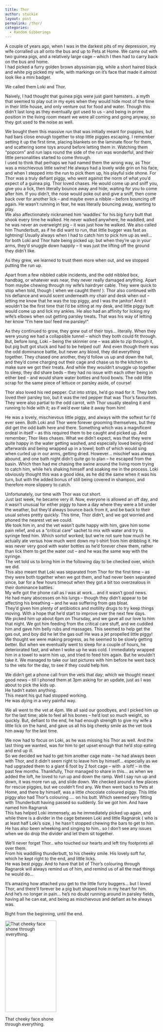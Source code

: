 ```yaml
---
title: Thor
author: stuckie
layout: post
permalink: /thor/
categories:
  - Random Gibberings
---
```

A couple of years ago, when I was in the darkest pits of my depression, my wife corralled us all onto the bus and up to Pets at Home. We came out with two guinea pigs, and a relatively large cage &#8211; which I then had to carry back on the bus and home.  
I had picked a furry golden brown abyssinian pig, while a short haired black and white pig picked my wife, with markings on it&#8217;s face that made it almost look like a mini badger.

We called them Loki and Thor.

Naively, I had thought that guinea pigs were just giant hamsters.. a myth that seemed to play out in my eyes when they would hide most of the time in their little house, and only venture out for food and water. Though this didn&#8217;t last long as they eventually got used to us &#8211; and being in prime position in the living room meant we were all coming and going anyway, so they got used to the noise as well.

We bought them this massive run that was initially meant for puppies, but had bars close enough together to stop little piggies escaping. I remember setting it up the first time, placing blankets on the laminate floor for them, and scattering some toys around before letting them in. Watching them &#8220;popcorn&#8221; and run laps round the side of the run was wonderful, and their little personalities started to come through.  
I used to think that perhaps we had named them the wrong way, as Thor was a mischievous little swine! He always had a lovely wide grin on his face, and when I stepped into the run to pick them up, his playful side shone. For Thor was a truly defiant piggy, who went against the norm of what you&#8217;d expect of a guinea pig. Thor loved chases. He would come up and sniff you, give you a lick, then literally bounce away and hide, waiting for you to come after him. If you didn&#8217;t, the nose would poke out and give a sniff, then come back over for another lick &#8211; and maybe even a nibble &#8211; before bouncing off again. He wasn&#8217;t running in fear, he was literally bouncing away, wanting to play.  
We also affectionately nicknamed him &#8216;waddles&#8217; for his big furry butt that shook every time he walked. He never walked anywhere, he waddled, and he was never an overweight pig &#8211; it was just how he walked. We also called him Thunderbutt, as if he did want to run, that little bugger was fast as lightning! Usually always when I had to catch him to pick him up as well&#8230; for both Loki and Thor hate being picked up; but when they&#8217;re up in your arms, they&#8217;d snuggle down happily &#8211; it was just the lifting off the ground they didn&#8217;t like.

As they grew, we learned to trust them more when out, and we stopped putting the run up.

Apart from a few nibbled cable incidents, and the odd nibbled box, handbag, or whatever was near, they never really damaged anything. Apart from maybe chewing through my wife&#8217;s hairdryer cable. They were quick to stop when told, though ( when we caught them! ). Thor also continued with his defiance and would scent underneath my chair and desk when out &#8211; letting me know that he was the top piggy, and I was the janitor! And it wouldn&#8217;t be the first time that I&#8217;d be sitting at my desk, and little piggy butt would come up and lick my ankles. He also had an affinity for licking my wife&#8217;s elbows when out getting parsley treats. That was his way of letting her know &#8220;I&#8217;m here too! feed me parsley!&#8221;

As they continued to grow, they grew out of their toys&#8230; literally. When they were young we had a collapsible tunnel &#8211; which they both could fit through. But, before long, Loki &#8211; being the skinnier one &#8211; was able to zip through it, but pig butt got stuck and had to be helped out!  And even though there was the odd dominance battle, but never any blood, they did everything together. They chased one another, they&#8217;d follow us up and down the hall, and they&#8217;d come charging out their cage and chase us to the kitchen to make sure we got their treats. And while they wouldn&#8217;t snuggle up together to sleep, they did share beds &#8211; they had no issue with each other being in either bed &#8211; and would share water bottles and food bowls. The odd little scrap for the same piece of lettuce or parsley aside, of course!

Thor also loved his red pepper. Cut into strips, he&#8217;d go mad for it. They both loved their parsley too, but it was the red pepper that was Thor&#8217;s favourites. They were also partial to the odd carrot, with Thor usually stealing it and running to hide with it; as if we&#8217;d ever take it away from him!

He was a lovely, mischievous little piggy, and always with the softest fur I&#8217;d ever seen. Both Loki and Thor were forever grooming themselves, but they did get the odd bath here and there. Something which was a magnificent ordeal in itself &#8211; as this required them to be caught and picked up. And remember; Thor likes chases. What we didn&#8217;t expect, was that they were quite happy in the water getting washed, and especially loved being dried afterwards and being wrapped up in a towel; both of which would sing when curled up in our arms, getting dried. However&#8230; mischief was always abound, and one bath night didn&#8217;t quite go to plan &#8211; he escaped from the basin. Which then had me chasing the swine around the living room trying to catch him, while he&#8217;s shaking himself and soaking me in the process. Loki obviously thought this was a good idea, as he did the same when it was his turn, but with the added bonus of still being covered in shampoo, and therefore more slippery to catch.

Unfortunately, our time with Thor was cut short.  
Just last week, he became very ill. Now, everyone is allowed an off day, and it wasn&#8217;t unusual for either piggy to have a day where they were a bit under the weather, but they&#8217;d always bounce back from it, and be back to their usual selves pretty quickly. This time, Thor didn&#8217;t, and we got worried and phoned the nearest vet we could.  
We took him in, and the vet wasn&#8217;t quite happy with him, gave him some pain relief, and us a &#8220;critical care&#8221; sachet to mix with water and try to syringe feed him. Which sortof worked; but we&#8217;re not sure how much he actually ate versus how much went down my t-shirt from him dribbling it. He was never very good with water bottles as he&#8217;d forever chew them, rather than lick them to get the water out &#8211; and he was the same way with the syringe.  
The vet told us to bring him in the following day to be checked over, which we did.  
This also meant that Loki was separated from Thor for the first time &#8211; as they were both together when we got them, and had never been separated since, bar for a few hours timeout when they got a bit too overzealous in their dominance battles.  
My wife got the phone call as I was at work&#8230; and it wasn&#8217;t good news.  
He had many abscesses on his lungs &#8211; though they didn&#8217;t appear to be affecting his breathing &#8211; and he was suffering from gas bloat.  
They&#8217;d given him plenty of antibiotics and motility drugs to try keep things moving. With a hope that he&#8217;d start to improve over the next few days.  
We picked him up about 6pm on Thursday, and we gave all our love to him that night. We got him feeding from the critical care stuff, and we cuddled him and gave him belly rubs and massages. This seemed to help get the gas out, and boy did he let the gas out! He was a jet propelled little piggy! We thought we were making progress, as he seemed to be slowly getting better. But when we eventually went to sleep for a couple of hours, he deteriorated fast, and when I woke up he was cold. I immediately wrapped him in a towel to warm him up, and tried to feed him again. But he wouldn&#8217;t take it. We managed to take our last pictures with him before he went back to the vets for the day, to see if they could help him.

We didn&#8217;t get a phone call from the vets that day; which we thought meant good news &#8211; till I phoned them at 3pm asking for an update, just as I was about to pick the kids up.  
He hadn&#8217;t eaten anything.  
This meant his gut had stopped working.  
He was dying in a very painful way.

We all went to the vet at 4pm. We all said our goodbyes, and I picked him up for the last time; able to feel all his bones &#8211; he&#8217;d lost so much weight, so quickly. But, defiant to the end, he had enough strength to give my wife a little lick on the hand, and gave us all his big cheeky smile as the vet took him away for the last time.

We now had to focus on Loki, as he was missing his Thor as well. And the last thing we wanted, was for him to get upset enough that he&#8217;d stop eating and end up ill.  
So we decided we had to get him another cage mate &#8211; he had always been with Thor, and it didn&#8217;t seem right to leave him by himself&#8230; especially as we had upgraded them to a giant 6 foot by 2 foot cage &#8211; with  a loft! &#8211; in the past few months. Thankfully, Thor managed to share in this&#8230; as when we added the loft, he loved to run up and down the ramp. Well I say run up and down, it was more run up, and slide down. We checked around a few places for rescue piggies, but we couldn&#8217;t find any. We then went back to Pets at Home, and there by himself, was a little chocolate coloured piggy. This little piggy also had Thor&#8217;s colouring &#8230;. on his butt. Which seemed very fitting with Thunderbutt having passed so suddenly. So we got him. And have named him Ragnarok  
This has helped Loki immensely, as he immediately picked up again, and while there is a divider in the cage between Loki and little Ragnarok ( who is at least half Loki&#8217;s size, ) he hasn&#8217;t stopped chewing the bars to get to him. He has also been wheeking and singing to him.. so I don&#8217;t see any issues when we do drop the divider and let them sit together.

We&#8217;ll never forget Thor.. who touched our hearts and left tiny footprints all over them.  
From his waddling thunderbutt, to his cheeky smile. His lovely soft fur, which he kept right to the end, and little licks.  
He was best piggy. And to have that bit of Thor&#8217;s colouring through Ragnarok will always remind us of him, and remind us of all the mad things he would do&#8230;

It&#8217;s amazing how attached you get to the little furry buggers&#8230; but I loved Thor, and there&#8217;ll forever be a pig butt shaped hole in my heart for him.  
And he&#8217;s no longer in pain&#8230; he&#8217;s no doubt running around in parsley fields, having all he can eat, and being as mischievous and defiant as he always was.

Right from the beginning, until the end.

<div id="attachment_663" style="width: 178px" class="wp-caption aligncenter">
  <a href="http://stuckiegamez.co.uk/wp-content/uploads/2014/09/87dybFZ.jpg"><img class="size-medium wp-image-663" src="http://stuckiegamez.co.uk/wp-content/uploads/2014/09/87dybFZ-168x300.jpg" alt="That cheeky face shone through everything." width="168" height="300" /></a>
  
  <p class="wp-caption-text">
    That cheeky face shone through everything.
  </p>
</div>